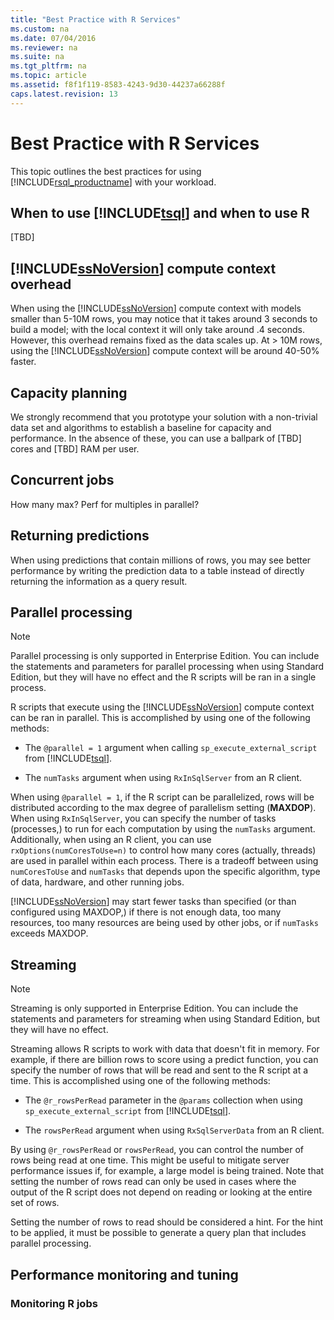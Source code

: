 ```yaml
---
title: "Best Practice with R Services"
ms.custom: na
ms.date: 07/04/2016
ms.reviewer: na
ms.suite: na
ms.tgt_pltfrm: na
ms.topic: article
ms.assetid: f8f1f119-8583-4243-9d30-44237a66288f
caps.latest.revision: 13
---
```

# Best Practice with R Services
This topic outlines the best practices for using [!INCLUDE[rsql_productname](../../Topics/TopicNameContainA/tokens/rsql_productname_md.md)] with your workload.  
  
## When to use [!INCLUDE[tsql](../../Topics/TopicNameContainA/tokens/tsql_md.md)] and when to use R  
 [TBD]  
  
## [!INCLUDE[ssNoVersion](../../Topics/TopicNameContainA/tokens/ssNoVersion_md.md)] compute context overhead  
 When using the [!INCLUDE[ssNoVersion](../../Topics/TopicNameContainA/tokens/ssNoVersion_md.md)] compute context with models smaller than 5-10M rows, you may notice that it takes around 3 seconds to build a model; with the local context it will only take around .4 seconds. However, this overhead remains fixed as the data scales up. At > 10M rows, using the [!INCLUDE[ssNoVersion](../../Topics/TopicNameContainA/tokens/ssNoVersion_md.md)] compute context will be around 40-50% faster.  
  
## Capacity planning  
 We strongly recommend that you prototype your solution with a non-trivial data set and algorithms to establish a baseline for capacity and performance. In the absence of these, you can use a ballpark of [TBD] cores and [TBD] RAM per user.  
  
## Concurrent jobs  
 How many max? Perf for multiples in parallel?  
  
## Returning predictions  
 When using predictions that contain millions of rows, you may see better performance by writing the prediction data to a table instead of directly returning the information as a query result.  
  
## Parallel processing  
  
> [!NOTE]  
>  Parallel processing  is only supported in Enterprise Edition. You can include the statements and parameters for parallel processing when using Standard Edition, but they will have no effect and the R scripts will be ran in a single process.  
  
 R scripts that execute using the [!INCLUDE[ssNoVersion](../../Topics/TopicNameContainA/tokens/ssNoVersion_md.md)] compute context can be ran in parallel. This is accomplished by using one of the following methods:  
  
-   The `@parallel = 1` argument when calling `sp_execute_external_script` from [!INCLUDE[tsql](../../Topics/TopicNameContainA/tokens/tsql_md.md)].  
  
-   The  `numTasks` argument when using `RxInSqlServer` from an R client.  
  
 When using `@parallel = 1`,  if the R script can be parallelized, rows will be distributed according to the max degree of parallelism  setting (**MAXDOP**). When using `RxInSqlServer`, you can specify the number of tasks (processes,) to run for each computation by using the `numTasks` argument. Additionally, when using an R client, you can use `rxOptions(numCoresToUse=n)` to control how many cores (actually, threads) are used in parallel within each process. There is a tradeoff between using `numCoresToUse` and `numTasks` that depends upon the specific algorithm, type of data, hardware, and other running jobs.  
  
 [!INCLUDE[ssNoVersion](../../Topics/TopicNameContainA/tokens/ssNoVersion_md.md)] may start fewer tasks than specified (or than configured using MAXDOP,) if there is not enough data, too many resources, too many resources are being used by other jobs, or if `numTasks` exceeds MAXDOP.  
  
## Streaming  
  
> [!NOTE]  
>  Streaming  is only supported in Enterprise Edition. You can include the statements and parameters for streaming when using Standard Edition, but they will have no effect.  
  
 Streaming allows R scripts to work with data that doesn't fit in memory. For example, if there are billion rows to score using a predict function, you can specify the number of rows that will be read and sent to the R script at a time. This is accomplished using one of the following methods:  
  
-   The `@r_rowsPerRead` parameter in the `@params` collection when using `sp_execute_external_script` from [!INCLUDE[tsql](../../Topics/TopicNameContainA/tokens/tsql_md.md)].  
  
-   The `rowsPerRead` argument when using `RxSqlServerData` from an R client.  
  
 By using `@r_rowsPerRead` or `rowsPerRead`, you can control the number of rows being read at one time. This might be useful to mitigate server performance issues if, for example, a large model is being trained. Note that setting the number of rows read can only be used in cases where the output of the R script does not depend on reading or looking at the entire set of rows.  
  
 Setting the number of rows to read should be considered a hint. For the hint to be applied, it must be possible to generate a query plan that includes parallel processing.  
  
## Performance monitoring and tuning  
  
### Monitoring R jobs